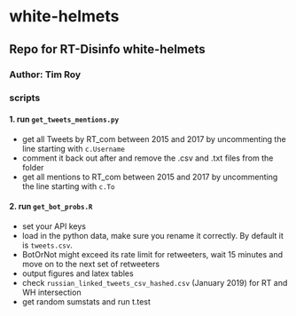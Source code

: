# white-helmets

## Repo for RT-Disinfo white-helmets 
### Author: Tim Roy

### scripts 
#### 1. run `get_tweets_mentions.py`
* get all Tweets by RT_com between 2015 and 2017 by uncommenting the line starting with `c.Username` 
* comment it back out after and remove the .csv and .txt files from the folder
* get all mentions to RT_com between 2015 and 2017 by uncommenting the line starting with `c.To`
#### 2. run `get_bot_probs.R`
* set your API keys
* load in the python data, make sure you rename it correctly. By default it is `tweets.csv`.
* BotOrNot might exceed its rate limit for retweeters, wait 15 minutes and move on to the next set of retweeters
* output figures and latex tables
* check `russian_linked_tweets_csv_hashed.csv` (January 2019) for RT and WH intersection
* get random sumstats and run t.test

 
